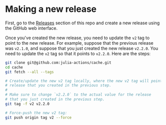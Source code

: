 # Making a new release

First, go to the [Releases](https://github.com/julia-actions/cache/releases) section of this repo and create a new release using the GitHub web interface.

Once you've created the new release, you need to update the `v2` tag to point to the new release. For example, suppose that the previous release was `v2.1.0`, and suppose that you just created the new release `v2.2.0`. You need to update the `v2` tag so that it points to `v2.2.0`. Here are the steps:

```bash
git clone git@github.com:julia-actions/cache.git
cd cache
git fetch --all --tags

# Create/update the new v2 tag locally, where the new v2 tag will point to the
# release that you created in the previous step.
#
# Make sure to change `v2.2.0` to the actual value for the release
# that you just created in the previous step.
git tag -f v2 v2.2.0

# Force-push the new v2 tag:
git push origin tag v2 --force
```
